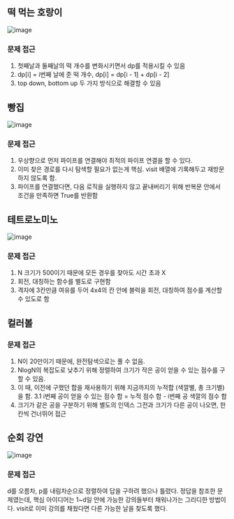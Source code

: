 ## 떡 먹는 호랑이
![image](https://user-images.githubusercontent.com/25299428/158106448-9bbc320d-5cb1-452f-b9ef-d985104062b3.png)

### 문제 접근
1. 첫째날과 둘째날의 떡 개수를 변화시키면서 dp를 적용시킬 수 있음
2. dp[i] = i번째 날에 준 떡 개수, dp[i] = dp[i - 1] + dp[i - 2]
3. top down, bottom up 두 가지 방식으로 해결할 수 있음
## 빵집
![image](https://user-images.githubusercontent.com/25299428/158167679-0a631767-5f74-4da9-aa9a-c620458b7ffe.png)

### 문제 접근
1. 우상향으로 먼저 파이프를 연결해야 최적의 파이프 연결을 할 수 있다.
2. 이미 찾은 경로를 다시 탐색할 필요가 없는게 핵심. visit 배열에 기록해두고 재방문하지 않도록 함.
3. 파이프를 연결했다면, 다음 로직을 실행하지 않고 끝내버리기 위해 반복문 안에서 조건을 만족하면 True를 반환함
## 테트로노미노
![image](https://user-images.githubusercontent.com/25299428/158380132-82e358ab-9a40-49de-8bf3-0ade77dad0a9.png)

### 문제 접근
1. N 크기가 500이기 때문에 모든 경우를 찾아도 시간 초과 X
2. 회전, 대칭하는 함수를 별도로 구현함
3. 격자에 3칸만큼 여유를 두어 4x4의 칸 안에 블럭을 회전, 대칭하여 점수를 계산할 수 있도로 함
## 컬러볼
### 문제 접근
1. N이 20만이기 때문에, 완전탐색으로는 풀 수 없음.
2. NlogN의 복잡도로 낮추기 위해 정렬하여 크기가 작은 공이 얻을 수 있는 점수를 구할 수 있음.
3. 이 때, 이전에 구했던 합을 재사용하기 위해 지금까지의 누적합 (색깔별, 총 크기별)을 함.
  3.1 i번째 공이 얻을 수 있는 점수 합 = 누적 점수 합 - i번째 공 색깔의 점수 합
4. 크기가 같은 공을 구분하기 위해 별도의 인덱스 그전과 크기가 다른 공이 나오면, 한 칸씩 건너뛰어 접근
## 순회 강연
![image](https://user-images.githubusercontent.com/25299428/159203758-9a064fdb-0d2b-481f-b7cb-7216c70565be.png)
### 문제 접근
d를 오름차, p를 내림차순으로 정렬하여 답을 구하려 했으나 틀렸다.
정답을 참조한 문제였는데, 핵심 아이디어는 1~d일 안에 가능한 강의들부터 채워나가는 그리디한 방법이다.
visit로 이미 강의를 채웠다면 다른 가능한 날을 찾도록 했다.
